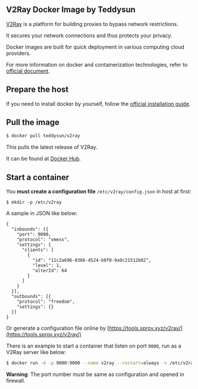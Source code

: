 ## V2Ray Docker Image by Teddysun

[V2Ray][1] is a platform for building proxies to bypass network restrictions.

It secures your network connections and thus protects your privacy.

Docker images are built for quick deployment in various computing cloud providers.

For more information on docker and containerization technologies, refer to [official document][2].

## Prepare the host

If you need to install docker by yourself, follow the [official installation guide][3].

## Pull the image

```bash
$ docker pull teddysun/v2ray
```

This pulls the latest release of V2Ray.

It can be found at [Docker Hub][4].

## Start a container

You **must create a configuration file**  `/etc/v2ray/config.json` in host at first:

```
$ mkdir -p /etc/v2ray
```

A sample in JSON like below:

```
{
  "inbounds": [{
    "port": 9000,
    "protocol": "vmess",
    "settings": {
      "clients": [
        {
          "id": "11c2a696-0366-4524-b8f0-9a9c21512b02",
          "level": 1,
          "alterId": 64
        }
      ]
    }
  }],
  "outbounds": [{
    "protocol": "freedom",
    "settings": {}
  }]
}
```

Or generate a configuration file online by [https://tools.sprov.xyz/v2ray/](https://tools.sprov.xyz/v2ray/)

There is an example to start a container that listen on port `9000`, run as a V2Ray server like below:

```bash
$ docker run -d -p 9000:9000 --name v2ray --restart=always -v /etc/v2ray:/etc/v2ray teddysun/v2ray
```

**Warning**: The port number must be same as configuration and opened in firewall.

[1]: https://github.com/v2fly/v2ray-core
[2]: https://docs.docker.com/
[3]: https://docs.docker.com/install/
[4]: https://hub.docker.com/r/teddysun/v2ray/